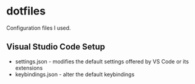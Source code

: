# dotfiles

Configuration files I used.

## Visual Studio Code Setup
* settings.json - modifies the default settings offered by VS Code or its extensions
* keybindings.json - alter the default keybindings
